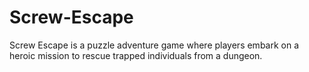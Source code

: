 # Screw-Escape
 Screw Escape is a puzzle adventure game where players embark on a heroic mission to rescue trapped individuals from a dungeon.
